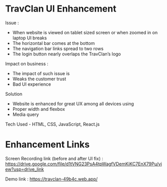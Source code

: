# TravClan UI Enhancement

Issue :
- When website is viewed on tablet sized screen or when zoomed in on laptop UI breaks
- The horizontal bar comes at the bottom
- The navigation bar links spread to two rows
- The login button nearly overlaps the TravClan’s logo

Impact on business :
- The impact of such issue is
- Weaks the customer trust 
- Bad UI experience

Solution
- Website is enhanced for great UX among all devices using 
- Proper width and flexbox
- Media query

Tech Used - HTML, CSS, JavaScript, React.js


# Enhancement Links

Screen Recording link (before and after UI fix) : https://drive.google.com/file/d1tVNG23PsA4tpWagfVDemKiKC7EnX79Pu/view?usp=drive_link

Demo link :	https://travclan-49b4c.web.app/
